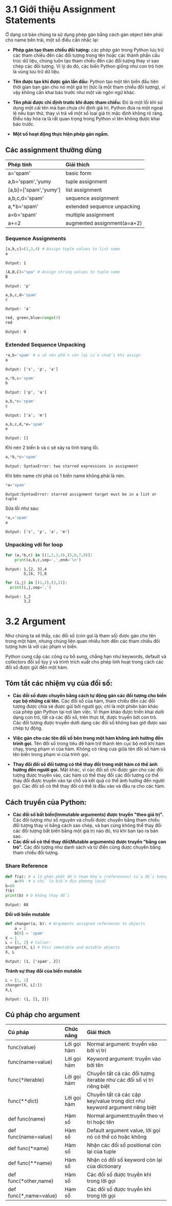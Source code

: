 # 3.1 Giới thiệu Assignment Statements
Ở dạng cơ bản chúng ta sử dụng phép gán bằng cách gán object bên phải cho name bên trái, một số điều cần nhắc lại: 

+ **Phép gán tạo tham chiếu đối tượng:** các phép gán trong Python lưu trữ các tham chiếu đến các đối tượng trong tên hoặc các thành phần cấu trúc dữ liệu, chúng luôn tạo tham chiếu đến các đối tượng thay vì sao chép các đối tượng. Vì lý do đó, các biến Python giống như con trỏ hơn là vùng lưu trữ dữ liệu.
+ **Tên được tạo khi được gán lần đầu:** Python tạo một tên biến đầu tiên thời gian bạn gán cho nó một giá trị (tức là một tham chiếu đối tượng), vì vậy không cần khai báo trước như một vài ngôn ngữ khác. 
+ **Tên phải được chỉ định trước khi được tham chiếu:** Đó là một lỗi khi sử dụng một cái tên mà bạn chưa chỉ định giá trị. Python đưa ra một ngoại lệ nếu bạn thử, thay vì trả về một số loại giá trị mặc định không rõ ràng. Điều này hóa ra là rất quan trọng trong Python vì tên không được khai báo trước.

+ **Một số hoạt động thực hiện phép gán ngầm.**
## Các assignment thường dùng
| Phép tính   | Giải thích | 
| :---        |    :----   |   
| a='spam'     | basic form      | 
| a,b='spam','yumy   | tuple assignment       | 
|[a,b]=['spam','yumy']|list assignment|
|a,b,c,d='spam'|sequence assignment|
|a,\*b='spam'|extended sequence unpacking|
|a=b='spam'|multiple assignment
|a+=2|augmented assignment(a=a+2)|
### Sequence Assignments
```python
[a,b,c]=(1,3,4) # Assign tuple values to list name
a
```
`Output: 1`
```python
(A,B,C)="spa" # Assign string values to tuple name
B
```
`Output: 'p'`
```python
a,b,c,d='spam'
c
```
`Output: 'a'`
```python
red, green,blue=range(3)
red
```
`Output: 0`
### Extended Sequence Unpacking
```python
*a,b='spam' # a sẽ nén phần còn lại của chuỗi khi assign
a
```
`Output: ['s', 'p', 'a']`
```python
a,*b,c='spam' 
b
```
`Output: ['p', 'a']`
```python
a,b,*c='spam'
c
```
`Output: ['a', 'm']`
```python
a,b,c,d,*e='spam'
e
```
`Output: []`

Khi nén 2 biến b và c sẽ xảy ra tình trạng lỗi. 

```python
a,*b,*c='spam'
```
`Output: SyntaxError: two starred expressions in assignment`

Khi bên name chỉ phải có 1 biến name không phải là nén.

```python
*a='spam'
```
`Output:SyntaxError: starred assignment target must be in a list or tuple`

Sửa lỗi như sau:
```python
*a,='spam'
a
```
`Output: ['s', 'p', 'a', 'm']`
### Unpacking với for loop
```python
for (a,*b,c) in [(1,2,3,4),(5,6,7,8)]:
    print(a,b,c,sep=',',end='\n')
 ```
 ```
 Output: 1,[2, 3],4
         5,[6, 7],8
  ```
  ```python
  for (i,j) in [(1,2),(3,2)]:
    print(i,j,sep=',')
  ```
 ```
 Output: 1,2
         3,2
 ```      
 # 3.2 Argument
 Như chúng ta sẽ thấy, các đối số (còn gọi là tham số) được gán cho tên trong một hàm, nhưng chúng liên quan nhiều hơn đến các tham chiếu đối tượng hơn là với các phạm vi biến.

Python cung cấp các công cụ bổ sung, chẳng hạn như keywords, default và collectors đối số tùy ý và trình trích xuất cho phép linh hoạt trong cách các đối số được gửi đến một hàm.

## Tóm tắt các nhiệm vụ của đối số:

+ **Các đối số được chuyển bằng cách tự động gán các đối tượng cho biến cục bộ những cái tên.** Các đối số của hàm, tham chiếu đến các đối tượng được chia sẻ được gửi bởi người gọi, chỉ là một phiên bản khác của phép gán Python tại nơi làm việc. Vì tham khảo được triển khai dưới dạng con trỏ, tất cả các đối số, trên thực tế, được truyền bởi con trỏ. Các đối tượng được truyền dưới dạng các đối số không bao giờ được sao chép tự động.

+ **Việc gán cho các tên đối số bên trong một hàm không ảnh hưởng đến trình gọi.** Tên đối số trong tiêu đề hàm trở thành tên cục bộ mới khi hàm chạy, trong phạm vi của hàm. Không có răng cưa giữa tên đối số hàm và tên biến trong phạm vi của trình gọi.

+ **Thay đổi đối số đối tượng có thể thay đổi trong một hàm có thể ảnh hưởng đến người gọi.** Mặt khác, vì các đối số chỉ được gán cho các đối tượng được truyền vào, các hàm có thể thay đổi các đối tượng có thể thay đổi được truyền vào tại chỗ và kết quả có thể ảnh hưởng đến người gọi. Các đối số có thể thay đổi có thể là đầu vào và đầu ra cho các hàm.
## Cách truyền của Python:

+ **Các đối số bất biến(Immutable arguments) được truyền "theo giá trị".** Các đối tượng như số nguyên và chuỗi được chuyển bằng tham chiếu đối tượng thay vì bằng cách sao chép, và bạn cũng không thể thay đổi các đối tượng bất biến bằng một giá trị nào đó, trừ khi bạn tạo ra bản sao.
+ **Các đối số có thể thay đổi(Mutable arguments) được truyền "bằng con trỏ".** Các đối tượng như danh sách và từ điển cũng được chuyển bằng tham chiếu đối tượng.
### Share Reference
```python
def f(a): # a là phân phát đến tham khảo (references) của đối tượng
    a=99  # a chỉ là biến địa phương local
b=88
f(b)
print(b) # b không thay đổi 
```
`Output: 88`

**Đối với biến mutable**

```python
def changer(a, b): # Arguments assigned references to objects
    a = 2 
    b[0] = 'spam'
X = 1
L = [1, 2] # Caller:
changer(X, L) # Pass immutable and mutable objects
X, L
```
`Output: (1, ['spam', 2])`

**Tránh sự thay đổi của biến mutable**

```python
L = [1, 2]
changer(X, L[:])
X,L
```
`Output: (1, [1, 2])`
## Cú pháp cho argument
| Cú pháp   | Chức năng | Giải thích|
| :---        |    :--------     | :-----|  
| func(value)     | Lời gọi hàm  | Normal argument: truyền vào bởi vị trí|
| func(name=value)| Lời gọi hàm  | Keyword argument: truyền vào bởi tên|
| func(\*iterable)| Lời gọi hàm  | Chuyển tất cả các đối tượng iterable như các đối số vị trí riêng biệt|
| func(\*\*dict)| Lời gọi hàm    | Chuyển tất cả các cặp key/value trong dict như keyword argument riêng biệt|
| def func(name)| Hàm số     | Normal argument:truyền theo vị trí hoặc tên
| def func(name=value)| Hàm số   | Default argument value, lời gọi nó có thể có hoặc không|
| def func(\*name)| Hàm số     | Nhận các đối số positional còn lại của tuple|
| def func(\*\*name)| Hàm số  | Nhận có đối số keyword còn lại của dictionary|
| def func(\*other,name)| Hàm số    | Các đối số được truyền khi trong lời gọi|
| def func(\*,name=value)| Hàm số  | Các đối số được truyền khi trong lời gọi|
